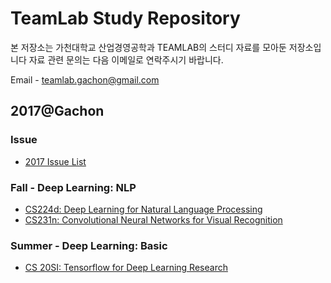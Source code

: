 # TeamLab Study Repository

본 저장소는 가천대학교 산업경영공학과 TEAMLAB의 스터디 자료를 모아둔 저장소입니다
자료 관련 문의는 다음 이메일로 연락주시기 바랍니다.

Email - teamlab.gachon@gmail.com

## 2017@Gachon

### Issue
- [2017 Issue List](./2017/Issue)

### Fall - Deep Learning: NLP
- [CS224d: Deep Learning for Natural Language Processing](./2017/CS224d)
- [CS231n: Convolutional Neural Networks for Visual  Recognition](./2017/CS231n)

### Summer - Deep Learning: Basic
- [CS 20SI: Tensorflow for Deep Learning Research](2017/CS_20SI)
